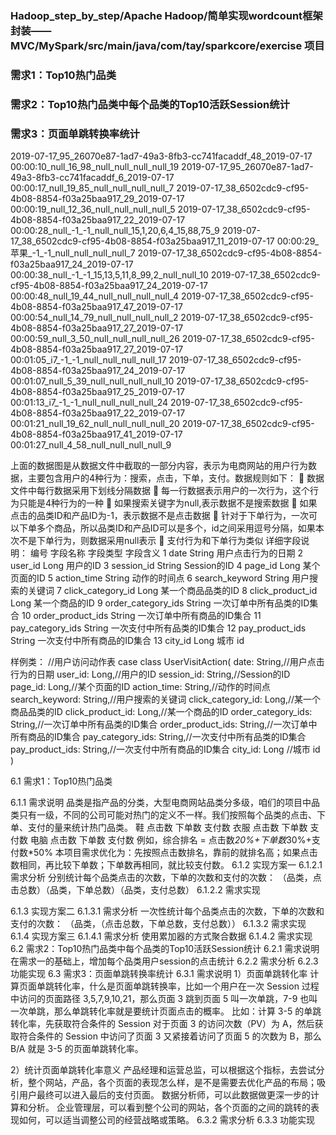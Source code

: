 ### Hadoop_step_by_step/Apache Hadoop/简单实现wordcount框架封装——MVC/MySpark/src/main/java/com/tay/sparkcore/exercise 项目
### 需求1：Top10热门品类
### 需求2：Top10热门品类中每个品类的Top10活跃Session统计
### 需求3：页面单跳转换率统计

2019-07-17_95_26070e87-1ad7-49a3-8fb3-cc741facaddf_48_2019-07-17 00:00:10_null_16_98_null_null_null_null_19
2019-07-17_95_26070e87-1ad7-49a3-8fb3-cc741facaddf_6_2019-07-17 00:00:17_null_19_85_null_null_null_null_7
2019-07-17_38_6502cdc9-cf95-4b08-8854-f03a25baa917_29_2019-07-17 00:00:19_null_12_36_null_null_null_null_5
2019-07-17_38_6502cdc9-cf95-4b08-8854-f03a25baa917_22_2019-07-17 00:00:28_null_-1_-1_null_null_15,1,20,6,4_15,88,75_9
2019-07-17_38_6502cdc9-cf95-4b08-8854-f03a25baa917_11_2019-07-17 00:00:29_苹果_-1_-1_null_null_null_null_7
2019-07-17_38_6502cdc9-cf95-4b08-8854-f03a25baa917_24_2019-07-17 00:00:38_null_-1_-1_15,13,5,11,8_99,2_null_null_10
2019-07-17_38_6502cdc9-cf95-4b08-8854-f03a25baa917_24_2019-07-17 00:00:48_null_19_44_null_null_null_null_4
2019-07-17_38_6502cdc9-cf95-4b08-8854-f03a25baa917_47_2019-07-17 00:00:54_null_14_79_null_null_null_null_2
2019-07-17_38_6502cdc9-cf95-4b08-8854-f03a25baa917_27_2019-07-17 00:00:59_null_3_50_null_null_null_null_26
2019-07-17_38_6502cdc9-cf95-4b08-8854-f03a25baa917_27_2019-07-17 00:01:05_i7_-1_-1_null_null_null_null_17
2019-07-17_38_6502cdc9-cf95-4b08-8854-f03a25baa917_24_2019-07-17 00:01:07_null_5_39_null_null_null_null_10
2019-07-17_38_6502cdc9-cf95-4b08-8854-f03a25baa917_25_2019-07-17 00:01:13_i7_-1_-1_null_null_null_null_24
2019-07-17_38_6502cdc9-cf95-4b08-8854-f03a25baa917_22_2019-07-17 00:01:21_null_19_62_null_null_null_null_20
2019-07-17_38_6502cdc9-cf95-4b08-8854-f03a25baa917_41_2019-07-17 00:01:27_null_4_58_null_null_null_null_9
 
上面的数据图是从数据文件中截取的一部分内容，表示为电商网站的用户行为数据，主要包含用户的4种行为：搜索，点击，下单，支付。数据规则如下：
	数据文件中每行数据采用下划线分隔数据
	每一行数据表示用户的一次行为，这个行为只能是4种行为的一种
	如果搜索关键字为null,表示数据不是搜索数据
	如果点击的品类ID和产品ID为-1，表示数据不是点击数据
	针对于下单行为，一次可以下单多个商品，所以品类ID和产品ID可以是多个，id之间采用逗号分隔，如果本次不是下单行为，则数据采用null表示
	支付行为和下单行为类似
详细字段说明：
编号	字段名称	字段类型	字段含义
1	date	String	用户点击行为的日期
2	user_id	Long	用户的ID
3	session_id	String	Session的ID
4	page_id	Long	某个页面的ID
5	action_time	String	动作的时间点
6	search_keyword	String	用户搜索的关键词
7	click_category_id	Long	某一个商品品类的ID
8	click_product_id	Long	某一个商品的ID
9	order_category_ids	String	一次订单中所有品类的ID集合
10	order_product_ids	String	一次订单中所有商品的ID集合
11	pay_category_ids	String	一次支付中所有品类的ID集合
12	pay_product_ids	String	一次支付中所有商品的ID集合
13	city_id	Long	城市 id


样例类：
//用户访问动作表
case class UserVisitAction(
    date: String,//用户点击行为的日期
    user_id: Long,//用户的ID
    session_id: String,//Session的ID
    page_id: Long,//某个页面的ID
    action_time: String,//动作的时间点
    search_keyword: String,//用户搜索的关键词
    click_category_id: Long,//某一个商品品类的ID
    click_product_id: Long,//某一个商品的ID
    order_category_ids: String,//一次订单中所有品类的ID集合
    order_product_ids: String,//一次订单中所有商品的ID集合
    pay_category_ids: String,//一次支付中所有品类的ID集合
    pay_product_ids: String,//一次支付中所有商品的ID集合
    city_id: Long  //城市 id
) 



6.1 需求1：Top10热门品类
 
6.1.1 需求说明
品类是指产品的分类，大型电商网站品类分多级，咱们的项目中品类只有一级，不同的公司可能对热门的定义不一样。我们按照每个品类的点击、下单、支付的量来统计热门品类。
鞋			点击数 下单数  支付数
衣服		点击数 下单数  支付数
电脑		点击数 下单数  支付数
例如，综合排名 = 点击数*20%+下单数*30%+支付数*50%
本项目需求优化为：先按照点击数排名，靠前的就排名高；如果点击数相同，再比较下单数；下单数再相同，就比较支付数。
6.1.2 实现方案一
6.1.2.1 需求分析
分别统计每个品类点击的次数，下单的次数和支付的次数：
（品类，点击总数）（品类，下单总数）（品类，支付总数）
6.1.2.2 需求实现

6.1.3 实现方案二
6.1.3.1 需求分析
一次性统计每个品类点击的次数，下单的次数和支付的次数：
（品类，（点击总数，下单总数，支付总数））
6.1.3.2 需求实现
6.1.4 实现方案三
6.1.4.1 需求分析
使用累加器的方式聚合数据
6.1.4.2 需求实现
6.2 需求2：Top10热门品类中每个品类的Top10活跃Session统计
6.2.1 需求说明
在需求一的基础上，增加每个品类用户session的点击统计
6.2.2 需求分析
6.2.3 功能实现
6.3 需求3：页面单跳转换率统计
6.3.1 需求说明
1）页面单跳转化率
计算页面单跳转化率，什么是页面单跳转换率，比如一个用户在一次 Session 过程中访问的页面路径 3,5,7,9,10,21，那么页面 3 跳到页面 5 叫一次单跳，7-9 也叫一次单跳，那么单跳转化率就是要统计页面点击的概率。
比如：计算 3-5 的单跳转化率，先获取符合条件的 Session 对于页面 3 的访问次数（PV）为 A，然后获取符合条件的 Session 中访问了页面 3 又紧接着访问了页面 5 的次数为 B，那么 B/A 就是 3-5 的页面单跳转化率。
 
2）统计页面单跳转化率意义
产品经理和运营总监，可以根据这个指标，去尝试分析，整个网站，产品，各个页面的表现怎么样，是不是需要去优化产品的布局；吸引用户最终可以进入最后的支付页面。
数据分析师，可以此数据做更深一步的计算和分析。
企业管理层，可以看到整个公司的网站，各个页面的之间的跳转的表现如何，可以适当调整公司的经营战略或策略。
6.3.2 需求分析
6.3.3 功能实现


